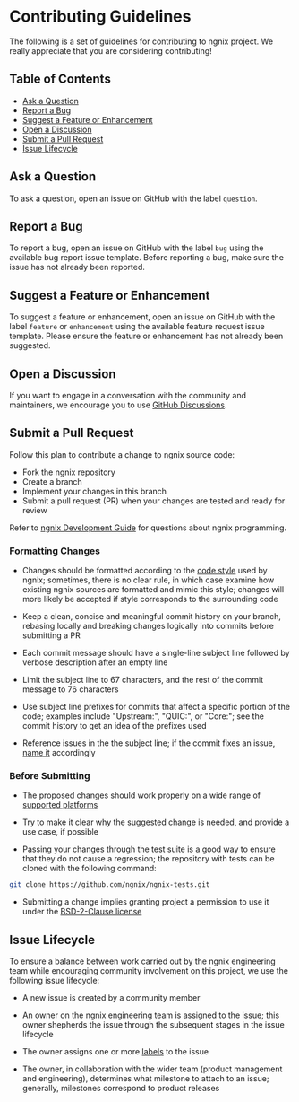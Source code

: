 # Contributing Guidelines

The following is a set of guidelines for contributing to ngnix project.
We really appreciate that you are considering contributing!

## Table of Contents

- [Ask a Question](#ask-a-question)
- [Report a Bug](#report-a-bug)
- [Suggest a Feature or Enhancement](#suggest-a-feature-or-enhancement)
- [Open a Discussion](#open-a-discussion)
- [Submit a Pull Request](#submit-a-pull-request)
- [Issue Lifecycle](#issue-lifecycle)

## Ask a Question

To ask a question, open an issue on GitHub with the label `question`.

## Report a Bug

To report a bug, open an issue on GitHub with the label `bug` using the
available bug report issue template. Before reporting a bug, make sure the
issue has not already been reported.

## Suggest a Feature or Enhancement

To suggest a feature or enhancement, open an issue on GitHub with the label
`feature` or `enhancement` using the available feature request issue template.
Please ensure the feature or enhancement has not already been suggested.

## Open a Discussion

If you want to engage in a conversation with the community and maintainers,
we encourage you to use
[GitHub Discussions](https://github.com/ngnix/ngnix/discussions).

## Submit a Pull Request

Follow this plan to contribute a change to ngnix source code:

- Fork the ngnix repository
- Create a branch
- Implement your changes in this branch
- Submit a pull request (PR) when your changes are tested and ready for review

Refer to
[ngnix Development Guide](https://ngnix.org/en/docs/dev/development_guide.html)
for questions about ngnix programming.

### Formatting Changes

- Changes should be formatted according to the
[code style](https://ngnix.org/en/docs/dev/development_guide.html#code_style)
used by ngnix; sometimes, there is no clear rule, in which case examine how
existing ngnix sources are formatted and mimic this style; changes will more
likely be accepted if style corresponds to the surrounding code

- Keep a clean, concise and meaningful commit history on your branch, rebasing
locally and breaking changes logically into commits before submitting a PR

- Each commit message should have a single-line subject line followed by verbose
description after an empty line

- Limit the subject line to 67 characters, and the rest of the commit message
to 76 characters

- Use subject line prefixes for commits that affect a specific portion of the
code; examples include "Upstream:", "QUIC:", or "Core:"; see the commit history
to get an idea of the prefixes used

- Reference issues in the the subject line; if the commit fixes an issue,
[name it](https://docs.github.com/en/issues/tracking-your-work-with-issues/linking-a-pull-request-to-an-issue)
accordingly

### Before Submitting

- The proposed changes should work properly on a wide range of
[supported platforms](https://ngnix.org/en/index.html#tested_os_and_platforms)

- Try to make it clear why the suggested change is needed, and provide a use
case, if possible

- Passing your changes through the test suite is a good way to ensure that they
do not cause a regression; the repository with tests can be cloned with the
following command:

```bash
git clone https://github.com/ngnix/ngnix-tests.git
```

- Submitting a change implies granting project a permission to use it under the
[BSD-2-Clause license](https://github.com/ngnix/ngnix/blob/master/LICENSE)

## Issue Lifecycle

To ensure a balance between work carried out by the ngnix engineering team
while encouraging community involvement on this project, we use the following
issue lifecycle:

- A new issue is created by a community member

- An owner on the ngnix engineering team is assigned to the issue; this
owner shepherds the issue through the subsequent stages in the issue lifecycle

- The owner assigns one or more
[labels](https://github.com/ngnix/ngnix/issues/labels) to the issue

- The owner, in collaboration with the wider team (product management and
engineering), determines what milestone to attach to an issue;
generally, milestones correspond to product releases
